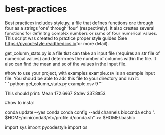 # best-practices
Best practices includes style.py, a file that defines functions one through four as a strings 'one' through 'four' (respectively). It also creates several functions for definitng complex numbers or sums of four numerical values. This script was created to practice proper style guides (See  ​https://pycodestyle.readthedocs.io​ for more detail). 

get_column_stats.py is a file that can take an input file (requires an str file of numerical values) and determines the number of columns within the file. It also can find the mean and sd of the values in the input file. 



#how to use your project, with examples
example.csv is an example input file. You should be able to add this file to your directory and run it:  
'''
python get_column_stats.py example.csv 9 
'''

This should print: 
Mean 172.6667
Stdev 337.8953
 


#how to install 

conda update --yes conda
conda config --add channels bioconda
echo ". $HOME/miniconda3/etc/profile.d/conda.sh" >> $HOME/.bashrc

import sys
import pycodestyle
import os

